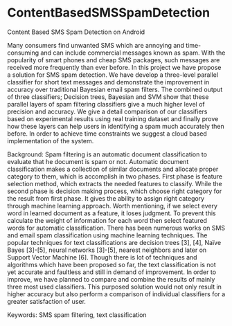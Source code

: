 # ContentBasedSMSSpamDetection
Content Based SMS Spam Detection on Android

Many consumers find unwanted SMS which are annoying and time-consuming and can include commercial messages known as spam. With the popularity of smart phones and cheap SMS packages, such messages are received more frequently than ever before. 
In this project we have propose a solution for SMS spam detection. We have develop a three-level parallel classifier for short text messages and demonstrate the improvement in accuracy over traditional Bayesian email spam filters. 
The combined output of three classifiers; Decision trees, Bayesian and SVM show that these parallel layers of spam filtering classifiers give a much higher level of precision and accuracy.
We give a detail comparison of our classifiers based on experimental results using real training dataset and finally prove how these layers can help users in identifying a spam much accurately then before. 
In order to achieve time constraints we suggest a cloud based implementation of the system.   

Background:
Spam filtering is an automatic document classification to evaluate that he document is spam or not. Automatic document classification makes a collection of similar documents and allocate proper category to them, which is accomplish in two phases.
First phase is feature selection method, which extracts the needed features to classify. While the second phase is decision making process, which choose right category for the result from first phase. It gives the ability to assign right category through machine learning approach. Worth mentioning, if we select every word in learned document as a feature, it loses judgment. To prevent this calculate the weight of information for each word then select featured words for automatic classification.
There has been numerous works on SMS and email spam classification using machine learning techniques. The popular techniques for text classifications are decision trees [3], [4], Naïve Bayes [3]-[5], neural networks [3]-[5], nearest neighbors and later on Support Vector Machine [6]. Though there is lot of techniques and algorithms which have been proposed so far, the text classification is not yet accurate and faultless and still in demand of improvement. In order to improve, we have planned to compare and combine the results of mainly three most used classifiers. This purposed solution would not only result in higher accuracy but also perform a comparison of individual classifiers for a greater satisfaction of user.


Keywords: SMS spam filtering, text classification